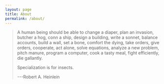 ```yaml
---
layout: page
title: About
permalink: /about/
---
```


> A human being should be able to change a diaper, plan an invasion, butcher a
> hog, conn a ship, design a building, write a sonnet, balance accounts, build
> a wall, set a bone, comfort the dying, take orders, give orders, cooperate,
> act alone, solve equations, analyze a new problem, pitch manure, program a
> computer, cook a tasty meal, fight efficiently, die gallantly.
>
> Specialization is for insects.
>
> ---Robert A. Heinlein
